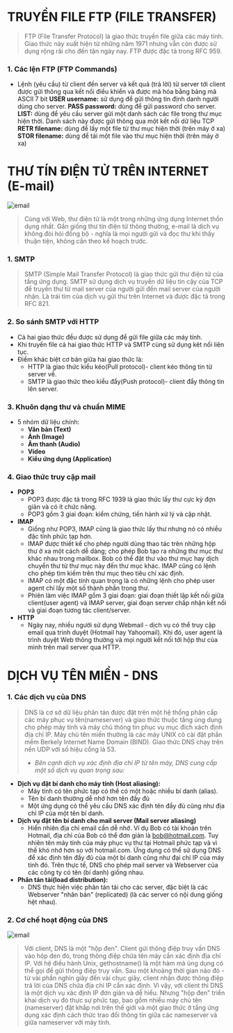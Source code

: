 # TRUYỀN FILE FTP (FILE TRANSFER)
> FTP (File Transfer Protocol) là giao thức truyền file giữa các máy tính. Giao thức này xuất hiện từ những năm 1971 nhưng vẫn còn được sử dụng rộng rãi cho đến tận ngày nay. FTP được đặc tả trong RFC 959.
### 1. Các lện FTP (FTP Commands)
- Lệnh (yêu cầu) từ client đến server và kết quả (trả lời) từ server tới client được gửi thông qua kết nối điều khiển và được mã hóa bằng bảng mã ASCII 7 bit
**USER username:** sử dụng để gửi thông tin định danh người dùng cho server.
**PASS password:** dùng để gửi password cho server.
**LIST:** dùng để yêu cầu server gửi một danh sách các file trong thư mục hiện thời. Danh sách này được gửi thông qua một kết nối dữ liệu TCP
**RETR filename:** dùng để lấy một file từ thư mục hiện thời (trên máy ở xa)
**STOR filename:** dùng để tải một file vào thư mục hiện thời (trên máy ở xa)
# THƯ TÍN ĐIỆN TỬ TRÊN INTERNET (E-mail)
![email](https://encrypted-tbn0.gstatic.com/images?q=tbn:ANd9GcSEYQfXZBYTQI3zD2bxKlSICR1USdttgsZdBw&usqp=CAU)
> Cùng với Web, thư điện tử là một trong những ứng dụng Internet thồn dụng nhất. Gần giống thư tín điện tử thông thường, e-mail là dịch vụ không đòi hỏi đồng bộ - nghĩa là mọi người gửi và đọc thư khi thấy thuận tiện, không cần theo kế hoạch trước.
### 1. SMTP
> SMTP (Simple Mail Transfer Protocol) là giao thức gửi thư điện tử của tầng ứng dụng. SMTP sử dụng dịch vụ truyền dữ liệu tin cậy của TCP để truyền thư từ mail server của người gửi đến mail server của người nhận.
> Là trái tim của dịch vụ gửi thư trên Internet và được đặc tả trong RFC 821.
### 2. So sánh SMTP với HTTP
- Cả hai giao thức đều được sử dụng để gửi file giữa các máy tính.
- Khi truyền file cả hai giao thức HTTP và SMTP cùng sử dụng kêt nối liên tục.
- Điểm khác biệt cơ bản giữa hai giao thức là:
    + HTTP là giao thức kiểu kéo(Pull protocol)- client kéo thông tin từ server về.
    + SMTP là giao thức theo kiểu đẩy(Push protocol)- client đẩy thông tin lên server.
### 3. Khuôn dạng thư và chuẩn MIME
- 5 nhóm dữ liệu chính:
    + **Văn bản (Text)**
    + **Ảnh (Image)**
    + **Âm thanh (Audio)**
    + **Video**
    + **Kiểu ứng dụng (Application)**
### 4. Giao thức truy cập mail
- **POP3**
    + POP3 được đặc tả trong RFC 1939 là giao thức lấy thư cực kỳ đợn giản và có ít chức năng.
    + POP3 gồm 3 giai đoạn: kiểm chứng, tiến hành xử lý và cập nhật.
- **IMAP**
    + Giống như POP3, IMAP cũng là giao thức lấy thư nhưng nó có nhiều đặc tính phức tạp hơn.
    + IMAP được thiết kế cho phép người dùng thao tác trên những hộp thư ở xa một cách dễ dàng; cho phép Bob tạo ra những thư mục thư khác nhau trong mailbox. Bob có thể đặt thư vào thư mục hay dịch chuyển thư từ thư mục này đến thư mục khác. IMAP cũng có lệnh cho phép tìm kiếm trên thư mục theo tiêu chí xác định.
    + IMAP có một đặc tính quan trọng là có những lệnh cho phép user agent chỉ lấy một số thành phần trong thư.
    + Phiên làm việc IMAP gồm 3 giai đoạn: giai đoạn thiết lập kết nối giữa client(user agent) và IMAP server, giai đoạn server chấp nhận kết nối và giai đoạn tương tác client/server.
- **HTTP**
    + Ngày nay, nhiều người sử dụng Webmail - dịch vụ có thể truy cập email qua trình duyệt (Hotmail hay Yahoomail). Khi đó, user agent là trình duyệt Web thông thường và mọi người kết nối tới hộp thư của mình trên mail server qua HTTP.
# DỊCH VỤ TÊN MIỀN - DNS
### 1. Các dịch vụ của DNS
> DNS là cơ sở dữ liệu phân tán được đặt trên một hệ thống phân cấp các máy phục vụ tên(nameserver) và giao thức thuộc tầng úng dụng cho phép máy tính và máy chủ thông tin phục vụ mục đích xách định địa chỉ IP. Máy chủ tên miền thường là các máy UNIX có cài đặt phần mềm Berkely Internet Name Domain (BIND). Giao thức DNS chạy trên nền UDP với số hiệu cổng là 53.
> - *Bên cạnh dịch vụ xác định địa chỉ IP từ tên máy, DNS cung cấp một số dịch vụ quan trọng sau:*
- **Dịch vụ đặt bí danh cho máy tính (Host aliasing):**
    + Máy tính có tên phức tạp có thể có một hoặc nhiều bí danh (alias).
    + Tên bí danh thường dễ nhớ hơn tên đầy đủ
    + Một ứng dụng có thể yêu cầu DNS xác định tên đầy đủ cũng như địa chỉ IP của một tên bí danh.
- **Dịch vụ đặt tên bí danh cho mail server (Mail server aliasing)**
    + Hiển nhiên địa chỉ email cần dễ nhớ. Ví dụ Bob có tài khoản trên Hotmail, địa chỉ của Bob có thể đơn giản là bob@hotmail.com. Tuy nhiên tên máy tính của máy phục vụ thư tại Hotmail phức tạp và vì thế khó nhớ hơn so với hotmail.com. Ứng dụng có thể sử dụng DNS để xác định tên đầy đủ của một bí danh cũng như đại chỉ IP của máy tính đó. Trên thực tế, DNS cho phép mail server và Webserver của các công ty có tên (bí danh) giống nhau.
- **Phân tán tải(load distribution):**
    + DNS thực hiện việc phân tán tải cho các server, đặc biệt là các Webserver "nhân bản" (replicated) (là các server có nội dung giống hệt nhau).
### 2. Cơ chế hoạt động của DNS
![email](https://encrypted-tbn0.gstatic.com/images?q=tbn:ANd9GcQwmRZwWiuxxBnith5vGIwJJlEChW_Mc6WSsA&usqp=CAU)
> Với client, DNS là một "hộp đen". Client gửi thông điệp truy vấn DNS vào hộp đen đó, trong thông điệp chứa tên máy cần xác định địa chỉ IP. Với hệ điều hành Unix, gethostname() là một hàm mà úng dụng có thể gọi để gửi thông điệp truy vấn. Sau một khoảng thời gian nào đó - từ vài phần nghìn giây đến vài chục giây, client nhận được thông điệp trả lời của DNS chứa địa chỉ IP cần xác định. Vì vậy, với client thì DNS là một dịch vụ xác định IP đơn giản và dễ hiểu. Nhưng "hộp đen" triển khai dịch vụ đó thực sự phức tạp, bao gồm nhiều máy chủ tên (nameserver) đặt khắp nơi trên thế giới và một giao thức ở tầng ứng dụng xác định cách thức trao đổi thông tin giữa các nameserver và giữa nameserver với máy tính.
